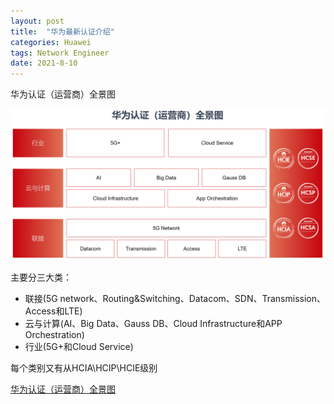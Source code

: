 ```yaml
---
layout: post
title:  "华为最新认证介绍"
categories: Huawei
tags: Network Engineer
date: 2021-8-10
---
```


华为认证（运营商）全景图

![华为认证（运营商）全景图](/images/huawei-cert.png)

主要分三大类：

- 联接(5G network、Routing&Switching、Datacom、SDN、Transmission、Access和LTE)
- 云与计算(AI、Big Data、Gauss DB、Cloud Infrastructure和APP Orchestration)
- 行业(5G+和Cloud Service)

每个类别又有从HCIA\HCIP\HCIE级别

[华为认证（运营商）全景图](https://cn.e-learning.huawei.com/#/huaweiTenant/Certification)